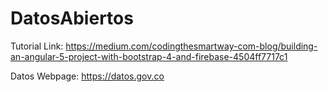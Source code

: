 # DatosAbiertos

Tutorial Link: https://medium.com/codingthesmartway-com-blog/building-an-angular-5-project-with-bootstrap-4-and-firebase-4504ff7717c1

Datos Webpage: https://datos.gov.co
